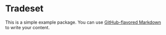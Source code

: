 # Tradeset

This is a simple example package. You can use
[GitHub-flavored Markdown](https://guides.github.com/features/mastering-markdown/)
to write your content.